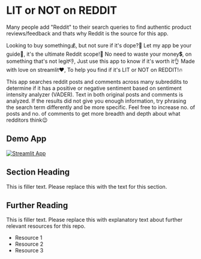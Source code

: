 # LIT or NOT on REDDIT

Many people add "Reddit" to their search queries to find authentic product reviews/feedback and thats why Reddit is the source for this app.

Looking to buy something💰,
but not sure if it's dope?👀
Let my app be your guide💪,
it's the ultimate Reddit scope!🔎
No need to waste your money💲,
on something that's not legit👎,
Just use this app
to know if it's worth it👌
Made with love on streamlit❤,
To help you find if it's LIT or NOT on REDDIT!🔥


This app searches reddit posts and comments across many subreddits to determine if it has a positive or negative sentiment based on sentiment intensity analyzer (VADER).
Text in both original posts and comments is analyzed. If the results did not give you enough information, try phrasing the search term differently and be more specific.
Feel free to increase no. of posts and no. of comments to get more breadth and depth about what redditors think😉

## Demo App

[![Streamlit App](<https://static.streamlit.io/badges/streamlit_badge_black_white.svg>)](<https://share.streamlit.io/dataprofessor/st-app/>)

## Section Heading

This is filler text. Please replace this with the text for this section.

## Further Reading

This is filler text. Please replace this with explanatory text about further relevant resources for this repo.
- Resource 1
- Resource 2
- Resource 3